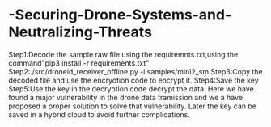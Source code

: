 # -Securing-Drone-Systems-and-Neutralizing-Threats
Step1:Decode the sample raw file using the requiremnts.txt,using the command"pip3 install -r requirements.txt"
Step2:./src/droneid_receiver_offline.py -i samples/mini2_sm
Step3:Copy the decoded file and use the encryotion code to encrypt it.
Step4:Save the key 
Step5:Use the key in the decryption code decrypt the data.
Here we have found a major vulnerability in the drone data tramission and we a have proposed a proper solution to solve that vulnerability.
Later the key can be saved in a hybrid cloud to avoid further complications.
